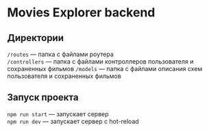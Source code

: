# Movies Explorer backend

## Директории

`/routes` — папка с файлами роутера  
`/controllers` — папка с файлами контроллеров пользователя и сохраненных фильмов
`/models` — папка с файлами описания схем пользователя и сохраненных фильмов

## Запуск проекта

`npm run start` — запускает сервер   
`npm run dev` — запускает сервер с hot-reload
